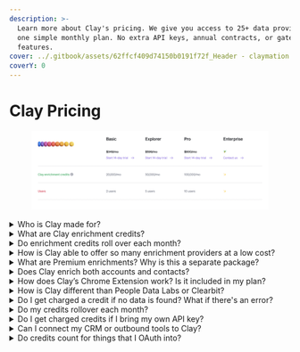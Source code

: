 ```yaml
---
description: >-
  Learn more about Clay's pricing. We give you access to 25+ data providers at
  one simple monthly plan. No extra API keys, annual contracts, or gated
  features.
cover: ../.gitbook/assets/62ffcf409d74150b0191f72f_Header - claymation black (2).png
coverY: 0
---
```


# Clay Pricing

<figure><img src="../.gitbook/assets/image (4).png" alt=""><figcaption></figcaption></figure>

<details>

<summary>Who is Clay made for?</summary>

Clay is made for sales ops, demand generation, and growth teams looking to find more leads, faster. Our spreadsheet makes it easy to pull in leads from dozens of sources and enrichment to find almost any data possible.

</details>

<details>

<summary>What are Clay enrichment credits?</summary>

Clay is reshaping the data provider business model by bundling together 25+ different providers into a simple credit system for a fraction of the cost.&#x20;

Each month you're given a certain amount of credits depending on your plan (Basic, Explorer, or Pro). Every time an enrichment provider is called, it counts as 1 credit. For example, if your table includes 3 enrichment columns, then every row added will run 3 credits.

Want to learn more? Check it out here: [https://www.loom.com/share/0acccd32c4ce44fabc0ab8f88c9144d4](https://www.loom.com/share/0acccd32c4ce44fabc0ab8f88c9144d4)

</details>

<details>

<summary>Do enrichment credits roll over each month?</summary>

No. Currently right now our enrichment credits do not roll over each month.&#x20;

</details>

<details>

<summary>How is Clay able to offer so many enrichment providers at a low cost?</summary>

We offer a simple monthly subscription at a fraction of the cost of most single data providers. This is because we buy our credits in bulk, so you can get them for much cheaper without signing onto large, unnecessary commitments. You can pick and choose the best tools for your prospecting flow :)

</details>

<details>

<summary>What are Premium enrichments? Why is this a separate package?</summary>

We bundle together the majority of our data providers as “Basic enrichments” that are built into your plans; however, we connect with more traditional enrichment tools such as People Data Labs, Hunter, Owler, and Clearbit. While you can connect your own API key to these tools, we also offer credit packages to get access to these more expensive providers at a lower cost. See the section above on Premium enrichments to learn if it’s right for you.

</details>

<details>

<summary>Does Clay enrich both accounts and contacts?</summary>

Yes! You can start with data for either to enrich:

* Accounts: URLs, company LinkedIn profiles, Crunchbase profiles, or company name
* Contacts: name, email, LinkedIn profile, Twitter profile, etc.

</details>

<details>

<summary>How does Clay’s Chrome Extension work? Is it included in my plan?</summary>

Yes. Clay’s Chrome Extension makes it easy to scrape and import data from any website in a few simple clicks. For example, you can scrape lists from LinkedIn, Crunchbase, BuiltWith, LinkedIn Sales Navigator, ycombinator.com, and much more.

</details>

<details>

<summary>How is Clay different than People Data Labs or Clearbit?</summary>

Unlike Clearbit, People Data Labs, ZoomInfo, and other enrichment services, we are not a data provider. We connect with 50+ data providers into a simple prospecting tool so you can build workflow automations, build enrichments on top of each other, score leads, and connect with your existing stack.Clay makes it possible to do wicked multi-enrichments such as using Google API to find a LinkedIn profile, then using a LinkedIn data to pull in their profile information, then using the company page to pull even more information. You'll never have to rely on just one data provider for your information again.

</details>

<details>

<summary>Do I get charged a credit if no data is found? What if there's an error?</summary>

If there's an error, then you will not be charged any credits. However, there are a few exceptions that "No Data Found" will charge credits. For instance, if we call Google's API and search open role counts, if the result is 0, this still counts as a run. Similarly for job role count, tech stack, and a few other integrations that "No data found" is helpful, this will charge a credit. All other enrichments such as find email, enrich Linkedin, etc. will only run if data is returned.

</details>

<details>

<summary>Do my credits rollover each month?</summary>

Currently credits do not rollover each month for Clay's enrichment credits. However, premium credits will rollover each month.

</details>

<details>

<summary>Do I get charged credits if I bring my own API key?</summary>

No, you're not charged credits if you bring your own API key.

</details>

<details>

<summary>Can I connect my CRM or outbound tools to Clay?</summary>

Absolutely. We can connect with over 100+ outbound tools and CRMs to help automate your prospecting or enrich your leads. This is included within the product.

</details>

<details>

<summary>Do credits count for things that I OAuth into?</summary>

No, currently there are no credit charges for things you OAuth into.

</details>
